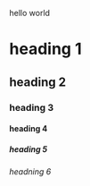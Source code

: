hello world
# heading 1
## heading 2
### heading 3
#### heading 4
##### heading 5
###### headning 6
